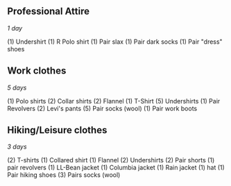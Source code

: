 

## Professional Attire

*1 day*

(1) Undershirt
(1) R Polo shirt
(1) Pair slax
(1) Pair dark socks
(1) Pair "dress" shoes

## Work clothes

*5 days*

(1) Polo shirts
(2) Collar shirts
(2) Flannel
(1) T-Shirt
(5) Undershirts
(1) Pair Revolvers
(2) Levi's pants
(5) Pair socks (wool)
(1) Pair work boots

## Hiking/Leisure clothes

*3 days*

(2) T-shirts
(1) Collared shirt
(1) Flannel
(2) Undershirts
(2) Pair shorts
(1) pair revolvers
(1) LL-Bean jacket
(1) Columbia jacket
(1) Rain jacket
(1) hat
(1) Pair hiking shoes
(3) Pairs socks (wool)
